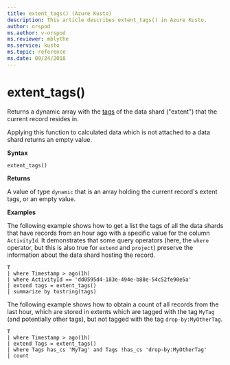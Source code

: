 ```yaml
---
title: extent_tags() (Azure Kusto)
description: This article describes extent_tags() in Azure Kusto.
author: orspod
ms.author: v-orspod
ms.reviewer: mblythe
ms.service: kusto
ms.topic: reference
ms.date: 09/24/2018
---
```

# extent_tags()

Returns a dynamic array with the [tags](https://kusdoc2.azurewebsites.net/docs/concepts/extents.html#extent-tagging) of the data shard ("extent") that the current record resides in. 

Applying this function to calculated data which is not attached to a data shard returns an empty value.

**Syntax**

`extent_tags()`

**Returns**

A value of type `dynamic` that is an array holding the current record's extent tags,
or an empty value.

**Examples**

The following example shows how to get a list the tags of all the data shards
that have records from an hour ago with a specific value for the
column `ActivityId`. It demonstrates that some query operators (here,
the `where` operator, but this is also true for `extend` and `project`)
preserve the information about the data shard hosting the record.

```kusto
T
| where Timestamp > ago(1h)
| where ActivityId == 'dd0595d4-183e-494e-b88e-54c52fe90e5a'
| extend tags = extent_tags()
| summarize by tostring(tags)
```

The following example shows how to obtain a count of all records from the 
last hour, which are stored in extents which are tagged with the tag `MyTag`
(and potentially other tags), but not tagged with the tag `drop-by:MyOtherTag`.

```kusto
T
| where Timestamp > ago(1h)
| extend Tags = extent_tags()
| where Tags has_cs 'MyTag' and Tags !has_cs 'drop-by:MyOtherTag'
| count
```